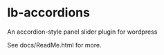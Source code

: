 lb-accordions
=============

An accordion-style panel slider plugin for wordpress

See docs/ReadMe.html for more.


